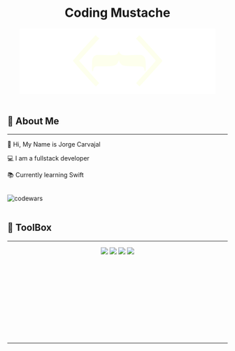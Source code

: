 <div align='center'>

# Coding Mustache

<img class='codewar' src='./logo.svg' alt='codewars' width='450'/>

</div>

<br>

##  👤 <strong> About Me </strong>
<hr/>

👋 Hi, My Name is Jorge Carvajal

💻 I am a fullstack developer

📚 Currently learning Swift

<br>

<img class='codewar' src='https://www.codewars.com/users/codingMustache/badges/small' alt='codewars' width='250'/>

<br>
<br>
  
##  🧰 <strong> ToolBox  </strong>
<hr/>
<!--lang -->
<p align='center'>
<img src="https://cdn.jsdelivr.net/gh/devicons/devicon/icons/javascript/javascript-original.svg" width='20'/> 
<img src="https://cdn.jsdelivr.net/gh/devicons/devicon/icons/typescript/typescript-original.svg"width='20'/>
<img src="https://cdn.jsdelivr.net/gh/devicons/devicon/icons/css3/css3-original.svg"width='20'/> 
<img src="https://cdn.jsdelivr.net/gh/devicons/devicon/icons/html5/html5-original.svg"width='20'/>
</p>

<p align='center'>
<img src="https://cdn.jsdelivr.net/gh/devicons/devicon/icons/react/react-original.svg" title=''  width='20'/> 
<img src="https://cdn.jsdelivr.net/gh/devicons/devicon/icons/svelte/svelte-original.svg" title=''  width='20'/>
<img src="https://cdn.jsdelivr.net/gh/devicons/devicon/icons/vuejs/vuejs-original.svg" title=''  width='20'/> 
<img src="https://cdn.jsdelivr.net/gh/devicons/devicon/icons/nextjs/nextjs-original.svg" title=''  width='20'/>
</p>

<!--JS -->
<p align='center'>
<img src="https://cdn.jsdelivr.net/gh/devicons/devicon/icons/nodejs/nodejs-original.svg" title=''  width='20'/> 
<img src="https://cdn.jsdelivr.net/gh/devicons/devicon/icons/express/express-original.svg" title=''  width='20'/> 
<img src="https://cdn.jsdelivr.net/gh/devicons/devicon/icons/threejs/threejs-original.svg"  title=''  width='20'/>
<img src="https://cdn.jsdelivr.net/gh/devicons/devicon/icons/webpack/webpack-original.svg"  title=''  width='20'/>
<img src="https://cdn.jsdelivr.net/gh/devicons/devicon/icons/eslint/eslint-original.svg" title=''  width='20'/>
<img src="https://cdn.jsdelivr.net/gh/devicons/devicon/icons/jquery/jquery-original.svg" title=''  width='20'/>
<img src="https://cdn.jsdelivr.net/gh/devicons/devicon/icons/mocha/mocha-plain.svg" title=''  width='20'/>
</p>

<!---DB-->
<p align='center'>
<img src="https://cdn.jsdelivr.net/gh/devicons/devicon/icons/mysql/mysql-original.svg" title=''  width='20'/>
<img src="https://cdn.jsdelivr.net/gh/devicons/devicon/icons/postgresql/postgresql-original.svg" title=''  width='20'/>
<img src="https://cdn.jsdelivr.net/gh/devicons/devicon/icons/mongodb/mongodb-original.svg"  title=''  width='20'/>
<img src="https://cdn.jsdelivr.net/gh/devicons/devicon/icons/sequelize/sequelize-original.svg" title=''  width='20'/>
</p>

<!---software-->
<p align='center'>
<img src="https://cdn.jsdelivr.net/gh/devicons/devicon/icons/visualstudio/visualstudio-plain.svg" title=''  width='20'/>
<img src="https://cdn.jsdelivr.net/gh/devicons/devicon/icons/inkscape/inkscape-original.svg" title=''  width='20'/> 
<img src="https://cdn.jsdelivr.net/gh/devicons/devicon/icons/figma/figma-original.svg" title=''  width='20'/> 
<img src="https://cdn.jsdelivr.net/gh/devicons/devicon/icons/gimp/gimp-original.svg" title=''  width='20'/> 
<img src="https://cdn.jsdelivr.net/gh/devicons/devicon/icons/blender/blender-original.svg" title=''  width='20'/>
</p>

<!--Style-->
<p align='center'>
<img src="https://cdn.jsdelivr.net/gh/devicons/devicon/icons/bootstrap/bootstrap-original.svg" title=''  width='20'/> 
<img src="https://cdn.jsdelivr.net/gh/devicons/devicon/icons/materialui/materialui-original.svg" title=''  width='20'/>
<img src="https://cdn.jsdelivr.net/gh/devicons/devicon/icons/tailwindcss/tailwindcss-plain.svg"  title=''  width='20'/>
<img src="https://cdn.jsdelivr.net/gh/devicons/devicon/icons/sass/sass-original.svg"  title=''  width='20'/>
</p>

<!--Other-->
<p align='center'>
<img src="https://cdn.jsdelivr.net/gh/devicons/devicon/icons/nginx/nginx-original.svg" title=''  width='20'/>
<img src="https://cdn.jsdelivr.net/gh/devicons/devicon/icons/amazonwebservices/amazonwebservices-original.svg" title=''  width='20'/>
</p>
 <hr>
 <br>
 
<p align='center'>
<img src="https://komarev.com/ghpvc/?username=codingMustache&style=flat-square&color=blue" alt=""/>
</p>
